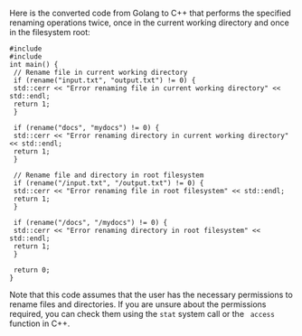 Here is the converted code from Golang to C++ that performs the specified renaming operations twice, once in the current working directory and once in the filesystem root:
```
#include 
#include 
int main() {
 // Rename file in current working directory
 if (rename("input.txt", "output.txt") != 0) {
 std::cerr << "Error renaming file in current working directory" << std::endl;
 return 1;
 }
 
 if (rename("docs", "mydocs") != 0) {
 std::cerr << "Error renaming directory in current working directory" << std::endl;
 return 1;
 }
 
 // Rename file and directory in root filesystem
 if (rename("/input.txt", "/output.txt") != 0) {
 std::cerr << "Error renaming file in root filesystem" << std::endl;
 return 1;
 }
 
 if (rename("/docs", "/mydocs") != 0) {
 std::cerr << "Error renaming directory in root filesystem" << std::endl;
 return 1;
 }
 
 return 0;
}
```
Note that this code assumes that the user has the necessary permissions to rename files and directories. If you are unsure about the permissions required, you can check them using the `stat` system call or the ` access` function in C++.


